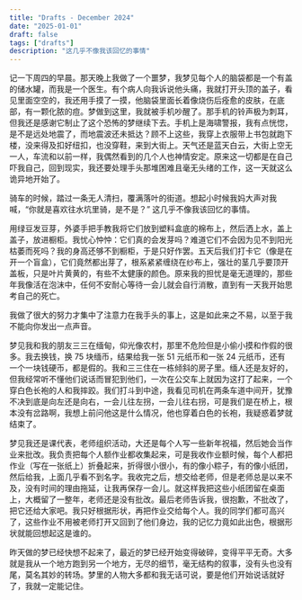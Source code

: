 ```yaml
---
title: "Drafts - December 2024"
date: "2025-01-01"
draft: false
tags: ["drafts"]
description: "这几乎不像我该回忆的事情"
---
```


记一下周四的早晨。那天晚上我做了一个噩梦，我梦见每个人的脑袋都是一个有盖的储水罐，而我是一个医生。有个病人向我诉说他头痛，我就打开头顶的盖子，看见里面空空的，我还用手摸了一摸，他脑袋里面长着像烧伤后痊愈的皮肤，在底部，有一颗化脓的痘。梦做到这里，我就被手机吵醒了。那手机的铃声极为刺耳，但我还是感谢它制止了这个恐怖的梦继续下去。手机上是海啸警报，我有点恍惚，是不是远处地震了，而地震波还未抵达？顾不上这些，我穿上衣服带上书包就跑下楼，没来得及扣好纽扣，也没穿鞋，来到大街上。天气还是蓝天白云，大街上空无一人，车流和以前一样，我偶然看到的几个人也神情安定。原来这一切都是在自己吓我自己，回到现实，我还要处理手头那堆困难且毫无头绪的工作，这一天就这么诡异地开始了。

骑车的时候，踏过一条无人清扫，覆满落叶的街道。想起小时候我妈大声对我喊，“你就是喜欢往水坑里骑，是不是？” 这几乎不像我该回忆的事情。  

用绿豆发豆芽，外婆手把手教我将它们放到塑料盒底的棉布上，然后洒上水，盖上盖子，放进橱柜。我忧心忡忡：它们真的会发芽吗？难道它们不会因为见不到阳光枯萎而死吗？我的身高还够不到橱柜，于是只好作罢。五天后我们打卡它（像是在开一个盲盒），它们竟然都出芽了，根系紧紧缠绕在纱布上，强壮的茎几乎要顶开盖板，只是叶片黄黄的，有些不太健康的颜色。原来我的担忧是毫无道理的，那些年我像活在泡沫中，任何不安耐心等待一会儿就会自行消散，直到有一天我开始思考自己的死亡。

我做了很大的努力才集中了注意力在我手头的事上，这是如此来之不易，以至于我不能向你发出一点声音。

梦见我和我的朋友三三在缅甸，仰光像农村，那里不危险但是小偷小摸和作假的很多。我去换钱，换 75 块缅币，结果给我一张 51 元纸币和一张 24 元纸币，还有一个一块钱硬币，都是假的。我和三三住在一栋倾斜的房子里。缅人还是友好的，但我经常听不懂他们说话而冒犯到他们，一次在公交车上就因为这打了起来，一个穿白色长袍的人和我摔跤。我们打斗到中途，我看见司机在两条车道中间开，犹豫不决到底是向左还是向右，一会儿往左拐，一会儿往右拐，可是我们是在桥上，根本没有岔路啊，我想上前问他这是什么情况，他也穿着白色的长袍，我疑惑着梦就结束了。

梦见我还是课代表，老师组织活动，大还是每个人写一些新年祝福，然后她会当作业来批改。我负责把每个人额作业都收集起来，可是我收作业额时候，每个人都把作业（写在一张纸上）折叠起来，折得很小很小，有的像小粽子，有的像小纸团，然后给我，上面几乎看不到名字。我收完之后，想交给老师，但是老师总是以来不及，没有时间的理由拖延，让我再保存一会儿。就这样我把这些小纸团留在桌面上，大概留了一整年，老师还是没有批改。最后老师告诉我，很抱歉，不批改了，把它还给大家吧。我只好根据形状，再把作业交给每个人。我的同学们都可高兴了，这些作业不用被老师打开又回到了他们身边，我的记忆力竟如此出色，根据形状就能回想起这是谁的。

昨天做的梦已经快想不起来了，最近的梦已经开始变得破碎，变得平平无奇。大多就是我从一个地方跑到另一个地方，无尽的细节，毫无结构的叙事，没有头也没有尾，莫名其妙的转场。梦里的人物大多都和我无话可说，要是他们开始说话就好了，我就一定能记住。
